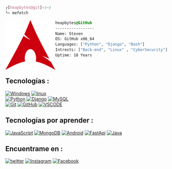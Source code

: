 ```css
┌[heapbytes@git]-(~)
└> mefetch
```
 

<div style="display:block;text-align:left"><img align="left" src="./img/215329483-0f7dcda1-71a7-495a-9097-2393af297636.png" border="0" style="width:156px;">
  
  ```css
  heapbytes@GitHub
  -----------------
  Name: Steven
  OS: GitHub x86_64
  Languages: ["Python", "Django", "Bash"]
  Intrests: ["Back-end", "Linux" , "CyberSecurity"]  
  Uptime: 18 Years
  ```
</div>

</br>

## Tecnologías :

[![Windows](https://img.shields.io/badge/Windows-CC000E?style=for-the-badge&logo=windows&logoColor=white&labelColor=black)]()
[![linux](https://img.shields.io/badge/Linux-CC000E?style=for-the-badge&logo=archlinux&logoColor=white&labelColor=black)]()
</br>
[![Python](https://img.shields.io/badge/Python-CC000E?style=for-the-badge&logo=python&logoColor=white&labelColor=black)]()
[![Django](https://img.shields.io/badge/Django-CC000E?style=for-the-badge&logo=django&logoColor=white&labelColor=black)]()
[![MySQL](https://img.shields.io/badge/MySQL-CC000E?style=for-the-badge&logo=mysql&logoColor=white&labelColor=black)]()
</br>
[![Git](https://img.shields.io/badge/Git-CC000E?style=for-the-badge&logo=git&logoColor=white&labelColor=black)]()
[![GitHub](https://img.shields.io/badge/github-CC000E?style=for-the-badge&logo=github&logoColor=white&labelColor=black)]()
[![VSCODE](https://img.shields.io/badge/Visual_Studio_Code-CC000E?style=for-the-badge&logo=visual-studio-code&logoColor=white&labelColor=black)]()

## Tecnologías por aprender :

[![JavaScript](https://img.shields.io/badge/JavaScript-F23545?style=for-the-badge&logo=javascript&logoColor=white&labelColor=black)]()
[![MongoDB](https://img.shields.io/badge/MongoDB-F23545?style=for-the-badge&logo=mongodb&logoColor=white&labelColor=black)]()
[![Android](https://img.shields.io/badge/Android-F23545?style=for-the-badge&logo=android&logoColor=white&labelColor=black)]()
[![FastApi](https://img.shields.io/badge/FastApi-F23545?style=for-the-badge&logo=FastApi&logoColor=white&labelColor=black)]()
[![Java](https://img.shields.io/badge/java-F23545?style=for-the-badge&logo=java&logoColor=white&labelColor=black)]()
<br>


## Encuentrame en :
[![twitter](https://img.shields.io/badge/Twitter-@dst3v3n-FF5F45?style=for-the-badge&logo=twitter&logoColor=white&labelColor=101010)](https://twitter.com/dst3v3n_)
[![Instagram](https://img.shields.io/badge/Instagram-@dst3v3n-FF5F45?style=for-the-badge&logo=instagram&logoColor=white&labelColor=101010)](https://www.instagram.com/dst3v3n/)
[![Facebook](https://img.shields.io/badge/Facebook-@dst3v3n-FF5F45?style=for-the-badge&logo=facebook&logoColor=white&labelColor=101010)](https://www.facebook.com/dst3v3n/)
